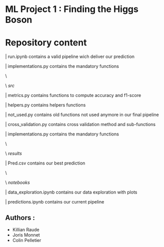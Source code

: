 # ML Project 1 : Finding the Higgs Boson

# Repository content

| run.ipynb                 contains a valid pipeline wich deliver our prediction

| implementations.py        contains the mandatory functions

\

 \ *src*
 
  | metrics.py              contains functions to compute accuracy and f1-score
  
  | helpers.py              contains helpers functions
  
  | not_used.py             contains old functions not used anymore in our final pipeline
  
  | cross_validation.py     contains cross validation method and sub-functions
  
  | implementations.py      contains the mandatory functions
  
\

 \ *results*
 
  | Pred.csv                contains our best prediction
  
\

 \ *notebooks*
 
  | data_exploration.ipynb  contains our data exploration with plots
  
  | predictions.ipynb       contains our current pipeline

## Authors :

- Killian Raude
- Joris Monnet
- Colin Pelletier

